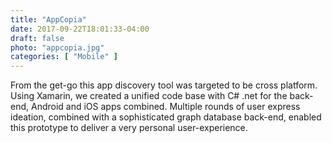 ```yaml
---
title: "AppCopia"
date: 2017-09-22T18:01:33-04:00
draft: false
photo: "appcopia.jpg"
categories: [ "Mobile" ]
---
```


From the get-go this app discovery tool was targeted to be cross platform. Using Xamarin, we created a unified code base with C# .net for the back-end, Android and iOS apps combined. Multiple rounds of user express ideation, combined with a sophisticated graph database back-end, enabled this prototype to deliver a very personal user-experience.